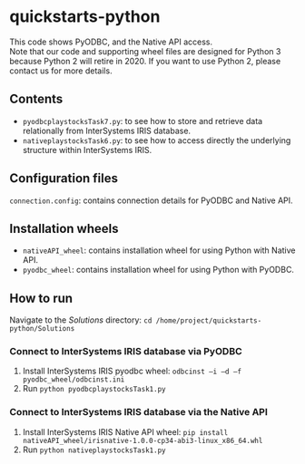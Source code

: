 # quickstarts-python
This code shows PyODBC, and the Native API access.     
Note that our code and supporting wheel files are designed for Python 3 because Python 2 will retire in 2020. If you want to use Python 2, please contact us for more details.

## Contents
* `pyodbcplaystocksTask7.py`: to see how to store and retrieve data relationally from InterSystems IRIS database.
* `nativeplaystocksTask6.py`: to see how to access directly the underlying structure within InterSystems IRIS.

## Configuration files
`connection.config`: contains connection details for PyODBC and Native API.

## Installation wheels
* `nativeAPI_wheel`: contains installation wheel for using Python with Native API.
*  `pyodbc_wheel`: contains installation wheel for using Python with PyODBC.

## How to run

Navigate to the *Solutions* directory: `cd /home/project/quickstarts-python/Solutions`

### Connect to InterSystems IRIS database via PyODBC

1. Install InterSystems IRIS pyodbc wheel: `odbcinst –i –d –f pyodbc_wheel/odbcinst.ini`
2. Run `python pyodbcplaystocksTask1.py`

### Connect to InterSystems IRIS database via the Native API

1. Install InterSystems IRIS Native API wheel: `pip install nativeAPI_wheel/irisnative-1.0.0-cp34-abi3-linux_x86_64.whl`
2. Run `python nativeplaystocksTask1.py`
